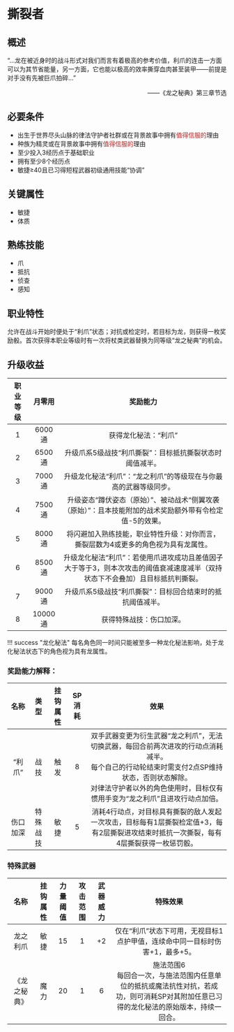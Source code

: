 # 撕裂者

## 概述

“…龙在被近身时的战斗形式对我们而言有着极高的参考价值，利爪的连击一方面可以为其节省能量，另一方面，它也能以极高的效率撕穿血肉甚至装甲——前提是对手没有先被巨爪拍碎…”
<div align="right">——《龙之秘典》第三章节选</div>

## 必要条件

* 出生于世界尽头山脉的律法守护者社群或在背景故事中拥有<font color="#B22222">值得信服的</font>理由
* 种族为精灵或在背景故事中拥有<font color="#B22222">值得信服的</font>理由
* 至少投入3经历点于基础职业
* 拥有至少8个经历点
* 敏捷≥40且已习得短程武器初级通用技能“协调”

## 关键属性

* 敏捷
* 体质

## 熟练技能

* 爪
* 抵抗
* 侦查
* 感知
  
## 职业特性

允许在战斗开始时便处于“利爪”状态；对抗或检定时，若目标为龙，则获得一枚奖励骰。首次获得本职业等级时有一次将杖类武器替换为同等级“龙之秘典”的机会。

## 升级收益

职业等级|月零用|奖励能力
:--:|:--:|:--:
1|6000通|获得龙化秘法：“利爪”
2|6500通|升级爪系5级战技“利爪撕裂”：目标抵抗撕裂状态时阈值减半。
3|7000通|升级龙化秘法“利爪”：“龙之利爪”的等级现在与你最高的武器等级同步。
4|7500通|升级姿态“蹲伏姿态（原始）”、被动战术“侧翼攻袭（原始）”：且本技能附加的战术奖励额外带有令检定值-5的效果。
5|8000通|将闪避加入熟练技能，职业特性升级：对你而言，撕裂层数为4或更多的角色视为具有龙属性。
6|8500通|升级龙化秘法“利爪”：若使用爪进攻成功且差值因子大于等于3，则本次攻击的阈值衰减速度减半（双持状态下不会叠加）且目标抵抗判撕裂。
7|9000通|升级爪系5级战技“利爪撕裂”：目标回合结束时的抵抗阈值减半。
8|10000通|获得特殊战技：伤口加深。

!!! success "龙化秘法"
    每名角色同一时间只能被至多一种龙化秘法影响，处于龙化秘法状态下的角色视为具有龙属性。

### 奖励能力解释：

名称|类型|挂钩属性|SP消耗|效果
:--:|:--:|:--:|:--:|:--:
“利爪”|战技|触发|8|双手武器变更为衍生武器“龙之利爪”，无法切换武器，每回合前两次进攻的行动点消耗减半。<br>每个自己的行动轮结束时需支付2点SP维持状态，否则状态解除。<br>对律法守护者以外的角色使用时，目标仅有惯用手变为“龙之利爪”且进攻行动点加倍。
伤口加深|特殊战技|敏捷|5|消耗4行动点，对目标具有撕裂的敌人发起一次攻击，目标每有1层撕裂检定值+3，每有2层撕裂进攻结束时抵抗一次撕裂，每有4层撕裂获得一枚惩罚骰。

### 特殊武器

名称|挂钩属性|力量阈值|攻击范围|武器威力|特殊效果
:--:|:--:|:--:|:--:|:--:|:--:
龙之利爪|敏捷|15|1|+2|仅在“利爪”状态下可用，无视目标1点护甲值，连续命中同一目标时伤害+1，最多+5。
《龙之秘典》|魔力|20|1|6|施法范围6<br>每回合一次，与施法范围内任意单位的抵抗或魔法抗性对抗，若成功，则可消耗SP对其附加任意已习得的龙化秘法的原始版本，持续一回合。